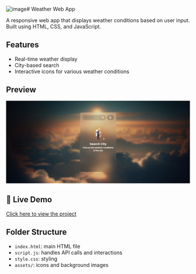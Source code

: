 ![image](https://github.com/user-attachments/assets/74b1c720-f97e-40b1-8395-646227bfbaab)# Weather Web App

A responsive web app that displays weather conditions based on user input. Built using HTML, CSS, and JavaScript.

## Features
- Real-time weather display
- City-based search
- Interactive icons for various weather conditions

## Preview
![screenshot](assets/message/Preview.png)

## 🔗 Live Demo  
[Click here to view the project](https://yourusername.github.io/your-repo-name/)

## Folder Structure
- `index.html`: main HTML file
- `script.js`: handles API calls and interactions
- `style.css`: styling
- `assets/`: icons and background images
